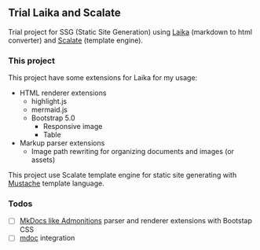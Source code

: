 ## Trial Laika and Scalate

Trial project for SSG (Static Site Generation) using [Laika](https://planet42.github.io/Laika/) (markdown to html converter) and [Scalate](https://scalate.github.io/scalate/) (template engine).

### This project

This project have some extensions for Laika for my usage:

- HTML renderer extensions 
  - highlight.js
  - mermaid.js
  - Bootstrap 5.0
    - Responsive image
    - Table
- Markup parser extensions
  - Image path rewriting for organizing documents and images (or assets)

This project use Scalate template engine for static site generating with [Mustache](https://scalate.github.io/scalate/documentation/mustache.html) template language.

### Todos 

- [ ] [MkDocs like Admonitions](https://squidfunk.github.io/mkdocs-material/reference/admonitions/) parser and renderer extensions with Bootstap CSS
- [ ] [mdoc](https://scalameta.org/mdoc/) integration
